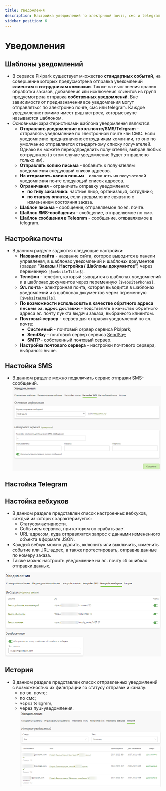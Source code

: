 ```yaml
---
title: Уведомления
description: Настройка уведомлений по электрнной почте, смс и telegram
sidebar_position: 6
---
```


# Уведомления
## Шаблоны уведомлений
* В сервисе Pixlpark существует множество __стандартных событий__, на совершение которых предусмотрена отправка уведомлений __клиентам__ и __сотрудникам компании__. Также на выполнения правил обработки заказов, добавления или исключения клиентов из групп предусмотрена отправка __собственных уведомлений__. Вне зависимости от предназначения все уведомления могут отправляться по электронно почте, смс или telegram. Каждое уведомление помимо имеет ряд настроек, которые вкупе называются шаблоном. 
* Основными характеристиками шаблона уведомления являются:
    + __Отправлять уведомление по эл.почте/SMS/Telegram__ - отправлять уведомление по электронной почте или СМС. Если уведомление предназначено сотрудникам компании, то оно по умолчанию отправляется стандартному списку получателей. Однако вы можете переодпределить получателей, выбрав любых сотрудников (в этом случае уведомление будет отправлено только им).
    + __Отправлять копию письма__ - добавить к получателям уведомления следующий список адресов.
    + __Не отправлять копию письма__ - исключить из получателей уведомления почте следующий список адресов.
    + __Ограничения__ - ограничить отправку уведомления:
        + __по типу заказчика__: частное лицо, организация, сотрудник;
        + __по статусу оплаты__, если уведомление свявзано с изменением состояния заказа. 
    + __Шаблон письма__ - сообщение, отправляемое по эл. почте.
    + __Шаблон SMS-сообщения__ - сообщение, отправляемое по смс.
    + __Шаблон сообщения в Telegram__ - сообщение, отправляемое в telegram.

## Настройка почты
* В данном разделе задаются следующие настройки:
    + __Название сайта__ - название сайта, которое выводится в панели управления, в шаблонах уведомлений и шаблонах документов (раздел "__Заказы / Настройка / Шаблоны документов__") через переменную `[$websiteTitle$]`.
    + __Телефон__ - телефон, который выводится в шаблонах уведомлений и в шаблонах документов через переменную `[$websitePhone$]`.
    + __Эл. почта__ - электронная почта, которая выводится в шаблонах уведомлений и в шаблонах документов через переменную `[$websiteEmail$]`.
    + __По возможности использовать в качестве обратного адреса письма эл. адрес доставки__ - подставлять в качестве обратного адреса эл. почту пункта выдачи заказа, выбранного клиентом.
    + __Почтовый сервер__ - сервер для отправки уведомлений по эл. почте:
        + __Системный__ - почтовый сервер сервиса Pixlpark;
        + __SendSay__ - почтовый сервер сервиса [SendSay](https://sendsay.ru/);
        + __SMTP__ - собственный почтовый сервер.
    + __Настройка почтового сервера__ - настройки почтового сервера, выбраного выше.

## Настойка SMS
* В данном разделе можно подключить сервис отправки SMS-сообщений.
![](../_media/marketing/notifications-sms.png)

## Настойка Telegram

## Настойка вебхуков
* В данном разделе представлен список настроенных вебхуков, каждый из которых характеризуется:
    + Статусом активности.
    + Событием сервиса, при котором он срабатывает.
    + URL-адресом, куда отправляется запрос с данными измененного объекта в формате JSON.
* Каждый вебхук можно удалить, включить или выключить, изменить событие или URL-адрес, а также протестировать, отправив данные по номеру заказа.
* Также можно настроить уведомление на эл. почту об ошибках отправки данных.

![](../_media/marketing/notifications-webhooks.png)

## История
* В данном разделе представлен список отправленных уведомлений с возможностью их фильтрации по статусу отправки и каналу:
    + по эл. почте;
    + по смс;
    + через telegram;
    + через пуш-уведомления.
![](../_media/marketing/notifications-history.png)